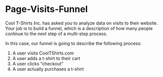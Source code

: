 # Page-Visits-Funnel

Cool T-Shirts Inc. has asked you to analyze data on visits to their website. Your job is to build a funnel, which is a description of how many people continue to the next step of a multi-step process.

In this case, our funnel is going to describe the following process:

1. A user visits CoolTShirts.com
2. A user adds a t-shirt to their cart
3. A user clicks “checkout”
4. A user actually purchases a t-shirt
